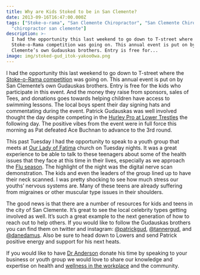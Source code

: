 ```yaml
---
title: Why are Kids Stoked to be in San Clemente?
date: 2013-09-16T16:47:00.000Z
tags: ["Stoke-o-rama", "San Clemente Chiropractor", "San Clemente Chiropractic",
  "chiropractor san clemente"]
description: >-
  I had the opportunity this last weekend to go down to T-street where the
  Stoke-o-Rama competition was going on. This annual event is put on by San
  Clemente’s own Gudauskas brothers. Entry is free for...
image: img/stoked-gud_itok-yakoo0wa.png
---
```

I had the opportunity this last weekend to go down to T-street where the [Stoke-o-Rama competition](http://www.sanclementetimes.com/blog/2013/08/09/gudauskas-bros-stoke-o-rama-returns/ "Stoke-o-rama returns") was going on. This annual event is put on by San Clemente’s own Gudauskas brothers. Entry is free for the kids who participate in this event. And the money they raise from sponsors, sales of Tees, and donations goes towards helping children have access to swimming lessons. The local boys spent their day signing hats and commentating during the event. Patrick Gudauskas was well involved thought the day despite competing in the [Hurley Pro at Lower Trestles](http://www.thehurleypro.com/ "The Hurley Pro") the following day. The positive vibes from the event were in full force this morning as Pat defeated Ace Buchnan to advance to the 3rd round.

This past Tuesday I had the opportunity to speak to a youth group that meets at [Our Lady of Fatima](http://olfschool.net/ "Our lady of fatima") church on Tuesday nights. It was a great experience to be able to talk to these teenagers about some of the health issues that they face at this time in their lives, especially as we approach the [Flu season](diy-flu-shot-alternatives.html "DIY flu shot alternatives"). The highlight of the night was the digital nerve scan demonstration. The kids and even the leaders of the group lined up to have their neck scanned. I was pretty shocking to see how much stress our youths’ nervous systems are. Many of these teens are already suffering from migraines or other muscular type issues in their shoulders.

The good news is that there are a number of resources for kids and teens in the city of San Clemente. It’s great to see the local celebrity types getting involved as well. It’s such a great example to the next generation of how to reach out to help others. If you would like to follow the Gudauskas brothers you can find them on twitter and instagram: [@patrickgud](https://twitter.com/Patrickgud "Patrick Gudauskas"), [@tannergud](https://twitter.com/tannergud "Tanner Gudauskas"), and [@danedamus](http://instagram.com/danedamus# "Dane Gudauskas"). Also be sure to head down to Lowers and send Patrick positive energy and support for his next heats.

If you would like to have [Dr Anderson](http://www.trestleschiropractic.com/meet-doctor "Meet The Doctor") donate his time by speaking to your business or youth group we would love to share our knowledge and expertise on health and [wellness in the workplace](stress-affects-your-quality-life.html "Stress in the workplace") and the community.